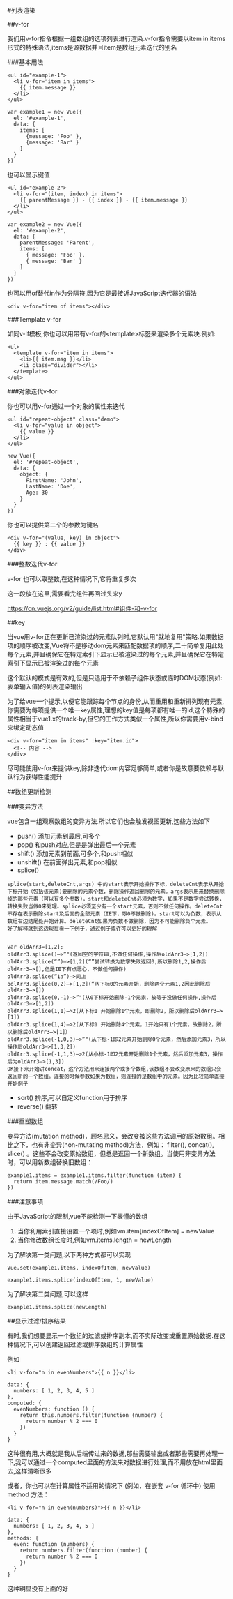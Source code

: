 #列表渲染

##v-for

我们用v-for指令根据一组数组的选项列表进行渲染.v-for指令需要以item in items形式的特殊语法,items是源数据并且item是数组元素迭代的别名

###基本用法

```
<ul id="example-1">
  <li v-for="item in items">
    {{ item.message }}
  </li>
</ul>
```

```
var example1 = new Vue({
  el: '#example-1',
  data: {
    items: [
      {message: 'Foo' },
      {message: 'Bar' }
    ]
  }
})
```

也可以显示键值

```
<ul id="example-2">
  <li v-for="(item, index) in items">
    {{ parentMessage }} - {{ index }} - {{ item.message }}
  </li>
</ul>
```

```
var example2 = new Vue({
  el: '#example-2',
  data: {
    parentMessage: 'Parent',
    items: [
      { message: 'Foo' },
      { message: 'Bar' }
    ]
  }
})
```

也可以用of替代in作为分隔符,因为它是最接近JavaScript迭代器的语法

```
<div v-for="item of items"></div>
```

###Template v-for

如同v-if模板,你也可以用带有v-for的\<template>标签来渲染多个元素块.例如:

```
<ul>
  <template v-for="item in items">
    <li>{{ item.msg }}</li>
    <li class="divider"></li>
  </template>
</ul>
```

###对象迭代v-for

你也可以用v-for通过一个对象的属性来迭代

```
<ul id="repeat-object" class="demo">
  <li v-for="value in object">
    {{ value }}
  </li>
</ul>
```

```
new Vue({
  el: '#repeat-object',
  data: {
    object: {
      FirstName: 'John',
      LastName: 'Doe',
      Age: 30
    }
  }
})
```

你也可以提供第二个的参数为键名

```
<div v-for="(value, key) in object">
  {{ key }} : {{ value }}
</div>
```

###整数迭代v-for

v-for 也可以取整数,在这种情况下,它将重复多次

这一段放在这里,需要看完组件再回过头来y

https://cn.vuejs.org/v2/guide/list.html#组件-和-v-for

##key

当vue用v-for正在更新已渲染过的元素队列时,它默认用"就地复用"策略.如果数据项的顺序被改变,Vue将不是移动dom元素来匹配数据项的顺序,二十简单复用此处每个元素,并且确保它在特定索引下显示已被渲染过的每个元素,并且确保它在特定索引下显示已被渲染过的每个元素

这个默认的模式是有效的,但是只适用于不依赖子组件状态或临时DOM状态(例如:表单输入值)的列表渲染输出

为了给vue一个提示,以便它能跟踪每个节点的身份,从而重用和重新排列现有元素,你需要为每项提供一个唯一key属性,理想的key值是每项都有唯一的id,这个特殊的属性相当于vue1.x的track-by,但它的工作方式类似一个属性,所以你需要用v-bind来绑定动态值

```
<div v-for="item in items" :key="item.id">
  <!-- 内容 -->
</div>
```

尽可能使用v-for来提供key,除非迭代dom内容足够简单,或者你是故意要依赖与默认行为获得性能提升

##数组更新检测

###变异方法

vue包含一组观察数组的变异方法.所以它们也会触发视图更新,这些方法如下

* push() 添加元素到最后,可多个
* pop()  和push对应,但是是弹出最后一个元素
* shift() 添加元素到前面,可多个,和push相似
* unshift() 在前面弹出元素,和pop相似
* splice()

```
splice(start,deleteCnt,args) 中的start表示开始操作下标，deleteCnt表示从开始下标开始（包括该元素)要删除的元素个数，删除操作返回删除的元素。args表示用来替换删除掉的那些元素（可以有多个参数)，start和deleteCnt必须为数字，如果不是数字尝试转换，转换失败当做0来处理。splice必须至少有一个start元素，否则不做任何操作。deleteCnt不存在表示删除start及后面的全部元素（IE下，取0不做删除)。start可以为负数，表示从数组右边结尾处开始计算。deleteCnt如果为负数不做删除，因为不可能删除负个元素。 
好了解释就到这边现在看一下例子，通过例子或许可以更好的理解 


var oldArr3=[1,2]; 
oldArr3.splice()–>”"(返回空的字符串,不做任何操作,操作后oldArr3–>[1,2]) 
oldArr3.splice(“”)–>[1,2](“”尝试转换为数字失败返回0,所以删除1,2,操作后oldArr3–>[],但是IE下有点恶心，不做任何操作) 
oldArr3.splice(“1a”)–>同上 
odlArr3.splice(0,2)–>[1,2](“从下标0的元素开始，删除两个元素1,2因此删除后oldArr3–>[]) 
oldArr3.splice(0,-1)–>”"(从0下标开始删除-1个元素，故等于没做任何操作,操作后oldArr3–>[1,2]) 
oldArr3.splice(1,1)–>2(从下标1 开始删除1个元素，即删除2，所以删除后oldArr3–>[1]) 
oldArr3.splice(1,4)–>2(从下标1 开始删除4个元素，1开始只有1个元素，故删除2，所以删除后oldArr3–>[1]） 
oldArr3.splice(-1,0,3)–>”"(从下标-1即2元素开始删除0个元素，然后添加元素3，所以操作后oldArr3–>[1,3,2]) 
oldArr3.splice(-1,1,3)–>2(从小标-1即2元素开始删除1个元素，然后添加元素3，操作后为oldArr3–>[1,3]) 
OK接下来开始讲concat，这个方法用来连接两个或多个数组,该数组不会改变原来的数组只会返回新的一个数组。连接的时候参数如果为数组，则连接的是数组中的元素。因为比较简单直接开始例子
```
	
* sort() 排序,可以自定义function用于排序
* reverse() 翻转


###重塑数组

变异方法(mutation method)，顾名思义，会改变被这些方法调用的原始数组。相比之下，也有非变异(non-mutating method)方法，例如： filter(), concat(), slice() 。这些不会改变原始数组，但总是返回一个新数组。当使用非变异方法时，可以用新数组替换旧数组：

```
example1.items = example1.items.filter(function (item) {
  return item.message.match(/Foo/)
})
```

###注意事项

由于JavaScript的限制,vue不能检测一下表懂的数组

1. 当你利用索引直接设置一个项时,例如vm.item[indexOfItem] = newValue
2. 当你修改数组长度时,例如vm.items.length = newLength


为了解决第一类问题,以下两种方式都可以实现

```
Vue.set(example1.items, indexOfItem, newValue)

example1.items.splice(indexOfItem, 1, newValue)

```

为了解决第二类问题,可以这样

```
example1.items.splice(newLength)
```

##显示过滤/排序结果

有时,我们想要显示一个数组的过滤或排序副本,而不实际改变或重置原始数据.在这种情况下,可以创建返回过滤或排序数组的计算属性

例如

```
<li v-for="n in evenNumbers">{{ n }}</li>

```

```
data: {
  numbers: [ 1, 2, 3, 4, 5 ]
},
computed: {
  evenNumbers: function () {
    return this.numbers.filter(function (number) {
      return number % 2 === 0
    })
  }
}
```

这种很有用,大概就是我从后端传过来的数据,那些需要输出或者那些需要再处理一下,我可以通过一个computed里面的方法来对数据进行处理,而不用放在html里面去,这样清晰很多

或者，你也可以在计算属性不适用的情况下 (例如，在嵌套 v-for 循环中) 使用 method 方法：

```
<li v-for="n in even(numbers)">{{ n }}</li>
```

```
data: {
  numbers: [ 1, 2, 3, 4, 5 ]
},
methods: {
  even: function (numbers) {
    return numbers.filter(function (number) {
      return number % 2 === 0
    })
  }
}

```

这种明显没有上面的好